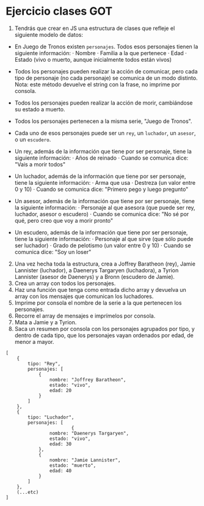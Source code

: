 # Ejercicio clases GOT

1. Tendrás que crear en JS una estructura de clases que refleje el siguiente modelo de datos:

- En Juego de Tronos existen `personajes`. Todos esos personajes tienen la siguiente información:
    · Nombre
    · Familia a la que pertenece
    · Edad
    · Estado (vivo o muerto, aunque inicialmente todos están vivos)

- Todos los personajes pueden realizar la acción de comunicar, pero cada tipo de personaje (no cada personaje) se comunica de un modo distinto. 
  Nota: este método devuelve el string con la frase, no imprime por consola.

- Todos los personajes pueden realizar la acción de morir, cambiándose su estado a muerto.

- Todos los personajes pertenecen a la misma serie, "Juego de Tronos".

- Cada uno de esos personajes puede ser un `rey`, un `luchador`, un `asesor`, o un `escudero`.

- Un rey, además de la información que tiene por ser personaje, tiene la siguiente información:
    · Años de reinado
    · Cuando se comunica dice: "Vais a morir todos"

- Un luchador, además de la información que tiene por ser personaje, tiene la siguiente información:
    · Arma que usa
    · Destreza (un valor entre 0 y 10)
    · Cuando se comunica dice: "Primero pego y luego pregunto"

- Un asesor, además de la información que tiene por ser personaje, tiene la siguiente información:
    · Personaje al que asesora (que puede ser rey, luchador, asesor o escudero)
    · Cuando se comunica dice: "No sé por qué, pero creo que voy a morir pronto"

- Un escudero, además de la información que tiene por ser personaje, tiene la siguiente información:
    · Personaje al que sirve (que sólo puede ser luchador)
    · Grado de pelotismo (un valor entre 0 y 10)
    · Cuando se comunica dice: "Soy un loser"

2. Una vez hecha toda la estructura, crea a Joffrey Baratheon (rey), Jamie Lannister (luchador), a Daenerys Targaryen (luchadora), a Tyrion Lannister (asesor de Daenerys) y a Bronn (escudero de Jamie).
3. Crea un array con todos los personajes.
4. Haz una función que tenga como entrada dicho array y devuelva un array con los mensajes que comunican los luchadores.
5. Imprime por consola el nombre de la serie a la que pertenecen los personajes.
6. Recorre el array de mensajes e imprímelos por consola.
7. Mata a Jamie y a Tyrion.
8. Saca un resumen por consola con los personajes agrupados por tipo, y dentro de cada tipo, que los personajes vayan ordenados por edad, de menor a mayor.
```
[
    {
        tipo: "Rey",
        personajes: [
            {
                nombre: "Joffrey Baratheon",
                estado: "vivo",
                edad: 20
            }
        ]
    },
    {
        tipo: "Luchador",
        personajes: [
                        {
                nombre: "Daenerys Targaryen",
                estado: "vivo",
                edad: 30
            },
            {
                nombre: "Jamie Lannister",
                estado: "muerto",
                edad: 40
            }
        ]
    },
    (...etc)
]
```